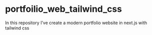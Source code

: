 # portfoilio_web_tailwind_css
In this repository I've create a modern portfolio website in next.js with tailwind css
